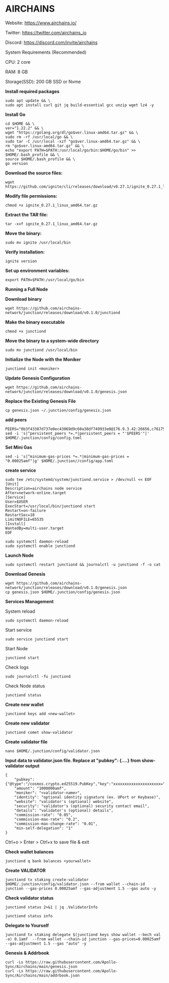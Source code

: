 # AIRCHAINS

Website: https://www.airchains.io/

Twitter: https://twitter.com/airchains_io

Discord: https://discord.com/invite/airchains

System Requirements (Recommended)

CPU: 2 core

RAM: 8 GB

Storage(SSD): 200 GB SSD or Nvme

**Install required packages**
```
sudo apt update && \
sudo apt install curl git jq build-essential gcc unzip wget lz4 -y
```

**Install Go**
```
cd $HOME && \
ver="1.22.2" && \
wget "https://golang.org/dl/go$ver.linux-amd64.tar.gz" && \
sudo rm -rf /usr/local/go && \
sudo tar -C /usr/local -xzf "go$ver.linux-amd64.tar.gz" && \
rm "go$ver.linux-amd64.tar.gz" && \
echo "export PATH=$PATH:/usr/local/go/bin:$HOME/go/bin" >> $HOME/.bash_profile && \
source $HOME/.bash_profile && \
go version
```
**Download the source files:**
```
wget https://github.com/ignite/cli/releases/download/v0.27.1/ignite_0.27.1_linux_amd64.tar.gz
```

**Modify file permissions:**
```
chmod +x ignite_0.27.1_linux_amd64.tar.gz
```

**Extract the TAR file:**
```
tar -xvf ignite_0.27.1_linux_amd64.tar.gz
```

**Move the binary:**
```
sudo mv ignite /usr/local/bin
```

**Verify installation:**
```
ignite version
```

**Set up environment variables:**
```
export PATH=$PATH:/usr/local/go/bin
```


**Running a Full Node**



**Download binary**
```
wget https://github.com/airchains-network/junction/releases/download/v0.1.0/junctiond
```

**Make the binary executable**
```
chmod +x junctiond
```

**Move the binary to a system-wide directory**
```
sudo mv junctiond /usr/local/bin
```

**Initialize the Node with the Moniker**
```
junctiond init <moniker>
```

**Update Genesis Configuration**
```
wget https://github.com/airchains-network/junction/releases/download/v0.1.0/genesis.json
```

**Replace the Existing Genesis File**
```
cp genesis.json ~/.junction/config/genesis.json
```

**add peers**
```
PEERS="0b3f43387d737e0ec43069d9c60a38df749933e0@176.9.3.42:26656,c7617568e130086e8907a3bad2b925309ab113a2@152.53.108.33:63656,3250f8c73d5ded86fa5d0a7b78e84715b9c03643@88.198.46.55:19656,7db0e31a50244302ef1b6eb409834cc379e6a7f9@78.46.47.22:26656,a9ee14aac08cd57715086fd6759371cc434b4bcd@[2a01:4f8:171:325::2]:26656,1260d25e2cd9e3ab7f78d201f5b0c6711fdd2f4a@65.109.75.155:63656,84230c0e2f9a1e0dbd96dea52b9b90209be0478b@65.109.92.163:1020,d0cbeeeb6d16d82aa36e0f3936efc0f0918f8956@51.91.80.192:26656,62062b5ed6dd5b436fce06db833a85a22eec5f36@65.109.70.11:63656,1db4bf40135b6991b1594d44054aea5f74bb4d47@65.109.113.242:10656,75ce4b8573c385d63313b87cbbc938685c6453be@14.241.251.186:26656,a82f235048d52eb017ce847f1b910f9243da376a@158.220.114.0:26656,5880ddf4518b061c111ae6bf07b1ef76ef2a42af@158.220.100.154:26656,768ef12540a7b9e9a1cd44872510f9e63994f585@135.181.240.57:26656,c562dc9b08c602ca557a741168c52410e083231c@162.55.97.180:11756,2699379c4f0e3a17cf1cf6c6ed7f6a79a8fbb562@162.19.235.100:50512,ad4b0e43cce0ea5539e80cc96238a165e8c0cc8b@152.53.110.139:33656,5717aadf2f21e223012a1ab27e21307f510037c3@167.235.2.54:13756,2cac83c991358faf89f0c1bb40d94563609e00d9@65.109.84.33:26756,b012a4ceb39e60398d5b1f11ce497b62a136c4cb@144.76.70.103:11656"
sed -i 's|^persistent_peers *=.*|persistent_peers = "'$PEERS'"|' $HOME/.junction/config/config.toml
```


**Set Mini Gas**
```
sed -i 's|^minimum-gas-prices *=.*|minimum-gas-prices = "0.00025amf"|g' $HOME/.junction//config/app.toml
```

**create service**
```
sudo tee /etc/systemd/system/junctiond.service > /dev/null << EOF
[Unit]
Description=airchains node service
After=network-online.target
[Service]
User=$USER
ExecStart=/usr/local/bin/junctiond start
Restart=on-failure
RestartSec=10
LimitNOFILE=65535
[Install]
WantedBy=multi-user.target
EOF

sudo systemctl daemon-reload
sudo systemctl enable junctiond
```

**Launch Node**
```
sudo systemctl restart junctiond && journalctl -u junctiond -f -o cat
```







**Download Genesis**
```
wget https://github.com/airchains-network/junction/releases/download/v0.1.0/genesis.json
cp genesis.json $HOME/.junction/config/genesis.json
```



**Services Management**

System reload
```
sudo systemctl daemon-reload
```

Start service
```
sudo service junctiond start
```

Start Node
```
junctiond start
```

Check logs
```
sudo journalctl -fu junctiond
```

Check Node status
```
junctiond status
```

**Create new wallet**
```
junctiond keys add <new-wallet>
```

**Create new validator**
```
junctiond comet show-validator
```

**Create validator file**
```
nano $HOME/.junction/config/validator.json
```

**Input data to validator.json file. Replace at "pubkey": {....} from show-validator output**
```
{
	"pubkey": {"@type":"/cosmos.crypto.ed25519.PubKey","key":"xxxxxxxxxxxxxxxxxxxxx="},
	"amount": "1000000amf",
	"moniker": "<validator-name>",
	"identity": "optional identity signature (ex. UPort or Keybase)",
	"website": "validator's (optional) website",
	"security": "validator's (optional) security contact email",
	"details": "validator's (optional) details",
	"commission-rate": "0.05",
	"commission-max-rate": "0.2",
	"commission-max-change-rate": "0.01",
	"min-self-delegation": "1"
}
```
Ctrl+o > Enter > Ctrl+x to save file & exit

**Check wallet balances**
```
junctiond q bank balances <yourwallet>
```

**Create VALIDATOR**
```
junctiond tx staking create-validator $HOME/.junction/config/validator.json --from wallet --chain-id junction --gas-prices 0.00025amf --gas-adjustment 1.5 --gas auto -y
```

**Check validator status**
```
junctiond status 2>&1 | jq .ValidatorInfo
```

```
junctiond status info
```

**Delegate to Yourself**
```
junctiond tx staking delegate $(junctiond keys show wallet --bech val -a) 0.1amf  --from wallet --chain-id junction --gas-prices=0.00025amf  --gas-adjustment 1.5 --gas "auto" -y 
```

**Genesis & Addrbook**
```
curl -Ls https://raw.githubusercontent.com/Apollo-Sync/Airchains/main/genesis.json
curl -Ls https://raw.githubusercontent.com/Apollo-Sync/Airchains/main/addrbook.json
```







